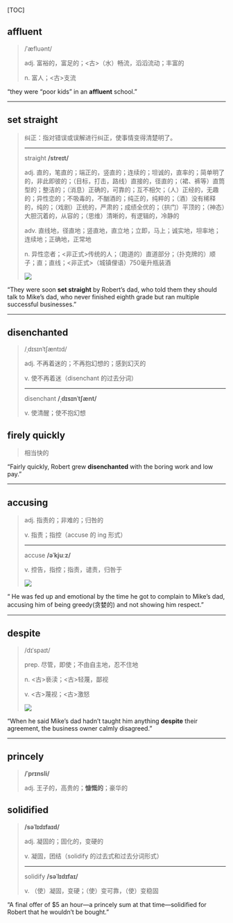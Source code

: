[TOC]

## affluent

> /ˈæfluənt/
>
> adj.
> 富裕的，富足的；<古>（水）畅流，滔滔流动；丰富的
>
> n.
> 富人；<古>支流

“they were “poor kids” in an **affluent** school.”

---

## set straight

> 纠正：指对错误或误解进行纠正，使事情变得清楚明了。
>
> ---
>
> straight  **/streɪt/**
>
> adj.
> 直的，笔直的；端正的，竖直的；连续的；坦诚的，直率的；简单明了的，非此即彼的；（目标，打击，路线）直接的，径直的；（裙、裤等）直筒型的；整洁的；（消息）正确的，可靠的；互不相欠；（人）正经的，无趣的；异性恋的；不吸毒的，不酗酒的；纯正的，纯粹的；（酒）没有稀释的，纯的；（戏剧）正统的，严肃的；成绩全优的；（拱门）平顶的；（神态）大胆沉着的，从容的；（思维）清晰的，有逻辑的，冷静的
>
> adv.
> 直线地，径直地；竖直地，直立地；立即，马上；诚实地，坦率地；连续地；正确地，正常地
>
> n.
> 异性恋者；<非正式>传统的人；（跑道的）直道部分；（扑克牌的）顺子；直；直线；<非正式>（城镇俚语）750毫升瓶装酒
>
> ![](https://ydlunacommon-cdn.nosdn.127.net/9f9bcf9b582d15725fdb2151368308b8.jpg?)



“They were soon **set straight** by Robert’s dad, who told them they should talk to Mike’s dad, who never finished eighth grade but ran multiple successful businesses.”

---

## disenchanted

> /ˌdɪsɪnˈtʃæntɪd/
>
> adj.
> 不再着迷的；不再抱幻想的；感到幻灭的
>
> v.
> 使不再着迷（disenchant 的过去分词）
>
> ---
>
> disenchant  **/ˌdɪsɪnˈtʃænt/**
>
> v.
> 使清醒；使不抱幻想

## firely quickly

> 相当快的

“Fairly quickly, Robert grew **disenchanted** with the boring work and low pay.”

---

## accusing

> adj.
> 指责的；非难的；归咎的
>
> v.
> 指责；指控（accuse 的 ing 形式）
>
> ---
>
> accuse **/əˈkjuːz/**
>
> v.
> 控告，指控；指责，谴责，归咎于
>
> ![](https://ydlunacommon-cdn.nosdn.127.net/02414100e2ac4a7efa64d152a6339d13.jpg?)

“ He was fed up and emotional by the time he got to complain to Mike’s dad, accusing him of being greedy(贪婪的) and not showing him respect.”

---

## despite

> /dɪˈspaɪt/
>
> prep.
> 尽管，即使；不由自主地，忍不住地
>
> n.
> <古>亵渎；<古>轻蔑，鄙视
>
> v.
> <古>蔑视；<古>激怒
>
> ![](https://ydlunacommon-cdn.nosdn.127.net/04cd75121fb14ee500f5049637f368c7.jpg?)

“When he said Mike’s dad hadn’t taught him anything **despite** their agreement, the business owner calmly disagreed.”

---

## princely

> **/ˈprɪnsli/**
>
> adj.
> 王子的，高贵的；**慷慨的**；豪华的

## solidified

> **/səˈlɪdɪfaɪd/**
>
> adj.
> 凝固的；固化的，变硬的
>
> v.
> 凝固，团结（solidify 的过去式和过去分词形式）
>
> ---
>
> solidify  **/səˈlɪdɪfaɪ/**
>
> v.
> （使）凝固，变硬；（使）变可靠，（使）变稳固

“A final offer of $5 an hour—a princely sum at that time—solidified for Robert that he wouldn’t be bought.”



